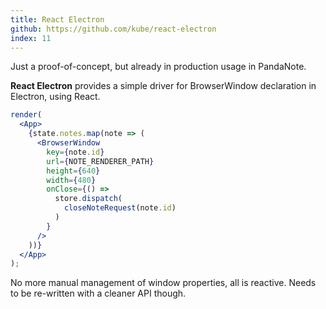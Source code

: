 ```yaml
---
title: React Electron
github: https://github.com/kube/react-electron
index: 11
---
```


Just a proof-of-concept, but already in production usage in PandaNote.

**React Electron** provides a simple driver for BrowserWindow declaration in Electron, using React.

```jsx
render(
  <App>
    {state.notes.map(note => (
      <BrowserWindow
        key={note.id}
        url={NOTE_RENDERER_PATH}
        height={640}
        width={480}
        onClose={() =>
          store.dispatch(
            closeNoteRequest(note.id)
          )
        }
      />
    ))}
  </App>
);
```

No more manual management of window properties, all is reactive.
Needs to be re-written with a cleaner API though.
